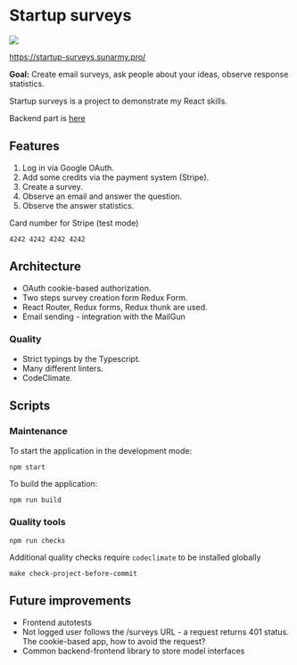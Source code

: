 # Startup surveys

<a href="https://codeclimate.com/github/vladimirice/startup-surveys-client/maintainability"><img src="https://api.codeclimate.com/v1/badges/1bdb0561f6f3b7226502/maintainability" /></a>

https://startup-surveys.sunarmy.pro/

**Goal:** Create email surveys, ask people about your ideas, observe response statistics.

Startup surveys is a project to demonstrate my React skills.

Backend part is [here](https://github.com/vladimirice/startup-surveys-server)

## Features

1. Log in via Google OAuth.
2. Add some credits via the payment system (Stripe).
3. Create a survey.
4. Observe an email and answer the question.
5. Observe the answer statistics.

Card number for Stripe (test mode)
```
4242 4242 4242 4242
``` 

## Architecture

* OAuth cookie-based authorization.
* Two steps survey creation form Redux Form.
* React Router, Redux forms, Redux thunk are used.
* Email sending - integration with the MailGun

### Quality
* Strict typings by the Typescript.
* Many different linters.
* CodeClimate.

## Scripts

### Maintenance

To start the application in the development mode:
```
npm start
```

To build the application:
```
npm run build
```

### Quality tools
```
npm run checks
```

Additional quality checks require `codeclimate` to be installed globally
```
make check-project-before-commit
```

## Future improvements
* Frontend autotests
* Not logged user follows the /surveys URL - a request returns 401 status. The cookie-based app, how to avoid the request?
* Common backend-frontend library to store model interfaces
